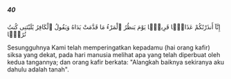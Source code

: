 ##### 40

<span class="ayah">إِنَّآ أَنذَرْنَٰكُمْ عَذَابًۭا قَرِيبًۭا يَوْمَ يَنظُرُ ٱلْمَرْءُ مَا قَدَّمَتْ يَدَاهُ وَيَقُولُ ٱلْكَافِرُ يَٰلَيْتَنِى كُنتُ تُرَٰبًۢا</span>

<span class="ayah_translation">Sesungguhnya Kami telah memperingatkan kepadamu (hai orang kafir) siksa yang dekat, pada hari manusia melihat apa yang telah diperbuat oleh kedua tangannya; dan orang kafir berkata: "Alangkah baiknya sekiranya aku dahulu adalah tanah".</span>
